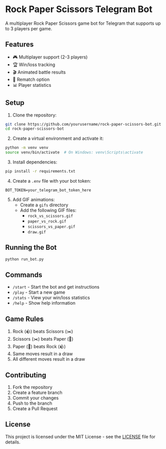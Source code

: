 # Rock Paper Scissors Telegram Bot

A multiplayer Rock Paper Scissors game bot for Telegram that supports up to 3 players per game.

## Features

- 🎮 Multiplayer support (2-3 players)
- 🏆 Win/loss tracking
- 🎬 Animated battle results
- 🔄 Rematch option
- 📊 Player statistics

## Setup

1. Clone the repository:
```bash
git clone https://github.com/yourusername/rock-paper-scissors-bot.git
cd rock-paper-scissors-bot
```

2. Create a virtual environment and activate it:
```bash
python -m venv venv
source venv/bin/activate  # On Windows: venv\Scripts\activate
```

3. Install dependencies:
```bash
pip install -r requirements.txt
```

4. Create a `.env` file with your bot token:
```
BOT_TOKEN=your_telegram_bot_token_here
```

5. Add GIF animations:
   - Create a `gifs` directory
   - Add the following GIF files:
     - `rock_vs_scissors.gif`
     - `paper_vs_rock.gif`
     - `scissors_vs_paper.gif`
     - `draw.gif`

## Running the Bot

```bash
python run_bot.py
```

## Commands

- `/start` - Start the bot and get instructions
- `/play` - Start a new game
- `/stats` - View your win/loss statistics
- `/help` - Show help information

## Game Rules

1. Rock (🪨) beats Scissors (✂️)
2. Scissors (✂️) beats Paper (📄)
3. Paper (📄) beats Rock (🪨)
4. Same moves result in a draw
5. All different moves result in a draw

## Contributing

1. Fork the repository
2. Create a feature branch
3. Commit your changes
4. Push to the branch
5. Create a Pull Request

## License

This project is licensed under the MIT License - see the [LICENSE](LICENSE) file for details. 
